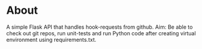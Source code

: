 # About
A simple Flask API that handles hook-requests from github. Aim: Be able to check out git repos, run unit-tests and run Python code after creating virtual environment using requirements.txt.

